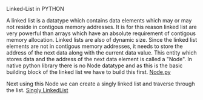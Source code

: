 Linked-List in PYTHON

A linked list is a datatype which contains data elements which may or may not reside in contigous memory addresses. It is for this reason linked list are very powerful than arrays which have an absolute requirement of contigous memory allocation. Linked lists are also of dynamic size.
Since the linked list elements are not in contigous memory addresses, it needs to store the address of the next data along with the current data value. This entity which stores data and the address of the next data element is called a  "Node".
In native python library there is no Node datatype and as this is the basic building block of the linked list we have to build this first.
[Node.py](https://github.com/sandeep-skb/Data-Structures/blob/master/Python/Linked-list/create_node.py)

Next using this Node we can create a singly linked list and traverse through the list.
[Singly LinkedList](https://github.com/sandeep-skb/Data-Structures/blob/master/Python/Linked-list/singly_linked_list.py)
